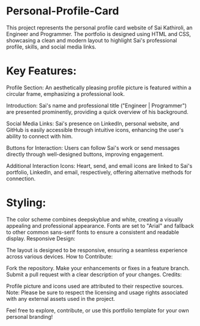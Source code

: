 # Personal-Profile-Card
This project represents the personal profile card website of Sai Kathiroli, an Engineer and Programmer. The portfolio is designed using HTML and CSS, showcasing a clean and modern layout to highlight Sai's professional profile, skills, and social media links.

# Key Features:

Profile Section: An aesthetically pleasing profile picture is featured within a circular frame, emphasizing a professional look.

Introduction: Sai's name and professional title ("Engineer | Programmer") are presented prominently, providing a quick overview of his background.

Social Media Links: Sai's presence on LinkedIn, personal website, and GitHub is easily accessible through intuitive icons, enhancing the user's ability to connect with him.

Buttons for Interaction: Users can follow Sai's work or send messages directly through well-designed buttons, improving engagement.

Additional Interaction Icons: Heart, send, and email icons are linked to Sai's portfolio, LinkedIn, and email, respectively, offering alternative methods for connection.

# Styling:

The color scheme combines deepskyblue and white, creating a visually appealing and professional appearance.
Fonts are set to "Arial" and fallback to other common sans-serif fonts to ensure a consistent and readable display.
Responsive Design:

The layout is designed to be responsive, ensuring a seamless experience across various devices.
How to Contribute:

Fork the repository.
Make your enhancements or fixes in a feature branch.
Submit a pull request with a clear description of your changes.
Credits:

Profile picture and icons used are attributed to their respective sources.
Note: Please be sure to respect the licensing and usage rights associated with any external assets used in the project.

Feel free to explore, contribute, or use this portfolio template for your own personal branding!
